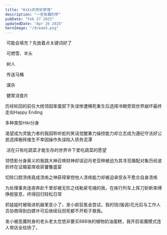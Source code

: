 ```yaml
---
title: "Hiki的奇妙梦境"
description: "一些有趣的梦"
pubDate: "Feb 27 2025"
updatedDate: "Apr 26 2025"
heroImage: "/dream3.png"
---
```


​	可能会填充？先放着点关键词好了

​	可燃雪、羊头

​	树人

​	传送马桶

​	谋杀

​	健胃消食片

​	历经轮回的前任大统领因笨蛋部下失误惨遭横死重生后选择冷眼旁观世界崩坏最终走向Happy Ending

多种类型Hiki分身

​	渴望成为灵能力者的我因聆听蛇的笑话觉醒重力操控能力却立志成为遵纪守法好公民选择搬砖维生不幸因操作失误陷入债务泥潭

​	活在只有吃蔬菜才能生存的世界许下爱吃蔬菜的愿望

​	领悟影分身奥义的我跳大神召唤财神却误迎月老亚种被迫为其寻觅婚配对象历经波折终在证婚宴席收获饕餮盛宴

​	切除口腔溃疡竟成溃疡之神获得掌控他人溃疡能力却被迫承受永不愈合自身溃疡

​	为处理事务连夜奔赴千里却被无形之线勒紧宅魂的我，在疾行列车上挥刀斩断束缚挣脱窒息，终得回归轻松日常

​	抓娃娃时被吸进机器里变小了，发小疯狂氪金尝试，我的钱(强调)花光后与工作人员协商得到白嫖许可后继续玩但死都不开柜子救我。

​	发小被恶魔附身的老头老太忽悠非要买888块的植物奶油蛋糕，我开启驱魔模式连人带店全给扬了。
